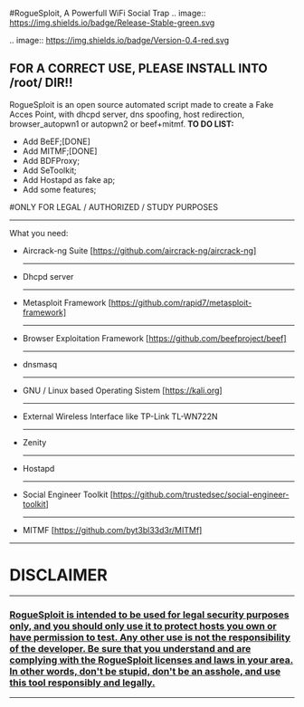 #RogueSploit, A Powerfull WiFi Social Trap
.. image:: https://img.shields.io/badge/Release-Stable-green.svg

.. image:: https://img.shields.io/badge/Version-0.4-red.svg
<h2>FOR A CORRECT USE, PLEASE INSTALL INTO /root/ DIR!!</h2>

RogueSploit is an open source automated script made to create a Fake Acces Point, with dhcpd server, dns spoofing, host redirection, browser_autopwn1 or autopwn2 or beef+mitmf.</hr>
<b>TO DO LIST:</b>
- Add BeEF;[DONE]
- Add MITMF;[DONE]
- Add BDFProxy;
- Add SeToolkit;
- Add Hostapd as fake ap;
- Add some features;

#ONLY FOR LEGAL / AUTHORIZED / STUDY PURPOSES

***

What you need:
- Aircrack-ng Suite [https://github.com/aircrack-ng/aircrack-ng]<hr />
- Dhcpd server<hr />
- Metasploit Framework [https://github.com/rapid7/metasploit-framework]<hr />
- Browser Exploitation Framework [https://github.com/beefproject/beef]<hr />
- dnsmasq<hr />
- GNU / Linux based Operating Sistem [https://kali.org]<hr />
- External Wireless Interface like TP-Link TL-WN722N<hr />
- Zenity<hr />
- Hostapd<hr />
- Social Engineer Toolkit [https://github.com/trustedsec/social-engineer-toolkit]<hr />
- MITMF [https://github.com/byt3bl33d3r/MITMf]

***


<h1> DISCLAIMER </h1></hr>

***
<h3><b><u>RogueSploit is intended to be used for legal security purposes only, and you should only use it to protect hosts you own or have permission to test. Any other use is not the responsibility of the developer. Be sure that you understand and are complying with the RogueSploit licenses and laws in your area. In other words, don't be stupid, don't be an asshole, and use this tool responsibly and legally.</u></b></h3>

***
